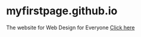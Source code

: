 # myfirstpage.github.io
The website for Web Design for Everyone
<a href="util-tags.html">Click here</a>
